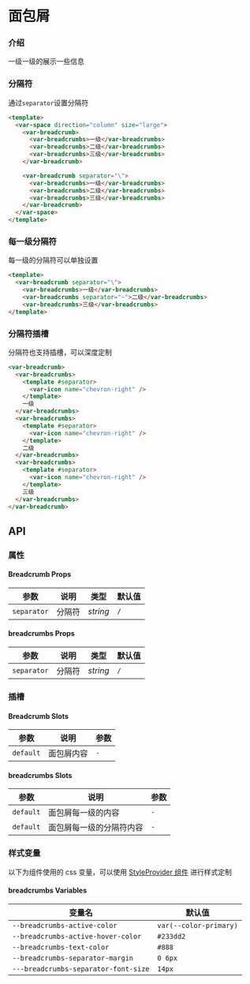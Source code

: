 # 面包屑

### 介绍

一级一级的展示一些信息

### 分隔符

通过`separator`设置分隔符

```html
<template>
  <var-space direction="column" size="large">
    <var-breadcrumb>
      <var-breadcrumbs>一级</var-breadcrumbs>
      <var-breadcrumbs>二级</var-breadcrumbs>
      <var-breadcrumbs>三级</var-breadcrumbs>
    </var-breadcrumb>

    <var-breadcrumb separator="\">
      <var-breadcrumbs>一级</var-breadcrumbs>
      <var-breadcrumbs>二级</var-breadcrumbs>
      <var-breadcrumbs>三级</var-breadcrumbs>
    </var-breadcrumb>
  </var-space>
</template>
```

### 每一级分隔符

每一级的分隔符可以单独设置

```html
<template>
  <var-breadcrumb separator="\">
    <var-breadcrumbs>一级</var-breadcrumbs>
    <var-breadcrumbs separator="~">二级</var-breadcrumbs>
    <var-breadcrumbs>三级</var-breadcrumbs>
</template>
```

### 分隔符插槽

分隔符也支持插槽，可以深度定制

```html
<var-breadcrumb>
  <var-breadcrumbs>
    <template #separator>
      <var-icon name="chevron-right" />
    </template>
    一级
  </var-breadcrumbs>
  <var-breadcrumbs>
    <template #separator>
      <var-icon name="chevron-right" />
    </template>
    二级
  </var-breadcrumbs>
  <var-breadcrumbs>
    <template #separator>
      <var-icon name="chevron-right" />
    </template>
    三级
  </var-breadcrumbs>
</var-breadcrumb>
```

## API

### 属性

#### Breadcrumb Props

| 参数        | 说明   | 类型     | 默认值 |
| ----------- | ------ | -------- | ------ |
| `separator` | 分隔符 | _string_ | `/`    |

#### breadcrumbs Props

| 参数        | 说明   | 类型     | 默认值 |
| ----------- | ------ | -------- | ------ |
| `separator` | 分隔符 | _string_ | `/`    |

### 插槽

#### Breadcrumb Slots

| 参数      | 说明       | 参数 |
| --------- | ---------- | ---- |
| `default` | 面包屑内容 | `-`  |

#### breadcrumbs Slots

| 参数      | 说明                     | 参数 |
| --------- | ------------------------ | ---- |
| `default` | 面包屑每一级的内容       | `-`  |
| `default` | 面包屑每一级的分隔符内容 | `-`  |

### 样式变量

以下为组件使用的 css 变量，可以使用 [StyleProvider 组件](#/zh-CN/style-provider) 进行样式定制

#### breadcrumbs Variables

| 变量名                                   | 默认值                 |
| ---------------------------------------- | ---------------------- |
| `--breadcrumbs-active-color`         | `var(--color-primary)` |
| `--breadcrumbs-active-hover-color`   | `#233dd2`              |
| `--breadcrumbs-text-color`           | `#888`                 |
| `--breadcrumbs-separator-margin`     | `0 6px`                |
| `---breadcrumbs-separator-font-size` | `14px`                 |
